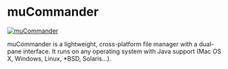# muCommander
[![muCommander](https://img.shields.io/badge/chocolatey-mucommander-brightgreen.svg)](https://chocolatey.org/packages/mucommander/)

muCommander is a lightweight, cross-platform file manager with a dual-pane interface. It runs on any operating system with Java support (Mac OS X, Windows, Linux, *BSD, Solaris...).